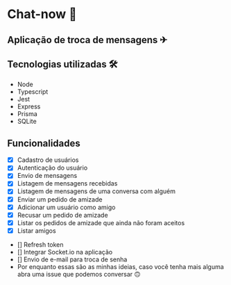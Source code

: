 # Chat-now 🚀

## Aplicação de troca de mensagens ✈

## Tecnologias utilizadas 🛠
- Node
- Typescript
- Jest
- Express
- Prisma
- SQLite

## Funcionalidades
- [x] Cadastro de usuários
- [x] Autenticação do usuário
- [x] Envio de mensagens
- [x] Listagem de mensagens recebidas
- [x] Listagem de mensagens de uma conversa com alguém
- [x] Enviar um pedido de amizade
- [x] Adicionar um usuário como amigo
- [x] Recusar um pedido de amizade
- [x] Listar os pedidos de amizade que ainda não foram aceitos
- [x] Listar amigos
- [] Refresh token
- [] Integrar Socket.io na aplicação
- [] Envio de e-mail para troca de senha
- Por enquanto essas são as minhas ideias, caso você tenha mais alguma abra uma issue que podemos conversar 🙃 